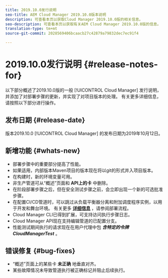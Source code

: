 ```yaml
---
title: 2019.10.0发行说明
seo-title: AEM Cloud Manager 2019.10.0版本说明
description: 可查看本页以获取Cloud Manager 2019.10.0版的相关信息。
seo-description: 可查看本页以获取有关AEM Cloud Manager 2019.10.0版的信息。
translation-type: tm+mt
source-git-commit: 2028569406bcaacb27c42879a79832dec7ec91f4

---
```


# 2019.10.0发行说明 {#release-notes-for}

以下部分概述了2019.10.0版的一般 [!UICONTROL Cloud Manager] 发行说明，并添加了对部署步骤的更新，并实现了对项目版本的处理。
有关更多详细信息，请按照以下部分进行操作。

## 发布日期 {#release-date}

版本2019.10.0 [!UICONTROL Cloud Manager] 的发布日期为2019年10月12日。

## 新增功能 {#whats-new}

* 部署步骤中的重要部分提高了性能。
* 如果适用，内部版本Maven项目的版本现在将以git的形式并入项目版本。
* 在构建时，新的环境变量可用。
* 非生产管道可从“概述”页面和 **API上的卡** 中删除。
* 在阶段部署步骤之后，但在安全测试步骤之前，会立即出现一个新的可选批准步骤。
* 在配置CI/CD管道时，可以跳过从负载平衡器分离和附加调度程序实例，以用于开发和舞台环境。
有关更多 **[详细信息](deploying-code.md#deployment-process)** ，请参阅部署流程。
* Cloud Manager CLI已得到扩展，可支持访问执行步骤日志。
* Cloud Manager API现在支持编辑管道的已配置分支。
* 性能测试期间执行的请求现在在用户代理中包 ***含特定的令牌CloudManagerTest*** 。

## 错误修复 {#bug-fixes}

* “概述”页面上的某些卡 **未正确** 地垂直对齐。
* 某些故障情况未导致管道执行被正确标记并阻止后续执行。
